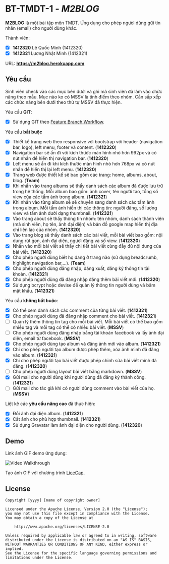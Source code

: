 # BT-TMDT-1 - *M2BLOG*

**M2BLOG** là một bài tập môn TMDT. Ứng dụng cho phép người dùng gửi tin nhắn (email) cho người dùng khác.

Thành viên:
* [x] **1412320** Lê Quốc Minh (1412320)
* [x] **1412321** Lương Nhật Minh (1412321)

URL: **https://m2blog.herokuapp.com**

## Yêu cầu

Sinh viên check vào các mục bên dưới và ghi mã sinh viên đã làm vào chức năng theo mẫu. Mục nào ko có MSSV là tính điểm theo nhóm. Cần sắp xếp các chức năng bên dưới theo thứ tự MSSV đã thực hiện.

Yêu cầu **GIT**:
* [x] Sử dụng GIT theo [Feature Branch Workflow](https://www.atlassian.com/git/tutorials/comparing-workflows#feature-branch-workflow).

Yêu cầu **bắt buộc**
* [x] Thiết kế trang web theo responsive với bootstrap với header (navigation bar, logo), left menu, footer và content. (**1412320**)
* [x] Navigation bar sẽ ẩn đi với kích thước màn hình nhỏ hơn 992px và có nút nhấn để hiển thị navigation bar. (**1412320**)
* [x] Left menu sẽ ẩn đi khi kích thước màn hình nhỏ hơn 768px và có nút nhấn để hiển thị lại left menu. (**1412320**)
* [x] Trang web được thiết kế sẽ bao gồm các trang: home, albums, about, blog. (**Team**)
* [x] Khi nhấn vào trang albums sẽ thấy danh sách các album đã được lưu trữ trong hệ thống. Mỗi album bao gồm: ảnh cover, tên người tạo, tổng số view của các tấm ảnh trong album. (**1412321**)
* [x] Khi nhấn vào từng album sẽ sẽ chuyển sang danh sách các tấm ảnh trong album. Mỗi tấm ảnh hiển thị các thông tin: người đăng, số lượng view và tấm ảnh dưới dạng thumbnail. (**1412321**)
* [x] Vào trang about sẽ thấy thông tin nhóm: tên nhóm, danh sách thành viên (mã sinh viên, họ tên, ảnh đại diện) và bản đồ google map hiển thị địa chỉ liên lạc của nhóm. (**1412320**)
* [x] Vào trang blog sẽ thấy danh sách các bài viết, mỗi bài viết bao gồm: nội dung rút gọn, ảnh đại diện, người đăng và số view. (**1412320**)
* [x] Nhấn vào mỗi bài viết sẽ thấy chi tiết bài viết cùng đầy đủ nội dung của bài viết. (**1412320**)
* [x] Cho phép người dùng biết họ đang ở trang nào (sử dụng breadcrumb, highlight navigation bar,...). (**Team**)
* [x] Cho phép người dùng đăng nhập, đăng xuất, đăng ký thông tin tài khoản. (**1412321**)
* [x] Cho phép người dùng đã đăng nhập đăng thêm bài viết mới. (**1412320**)
* [x] Sử dụng bcrypt hoặc devise để quản lý thông tin người dùng và băm mật khẩu. (**1412321**)

Yêu cầu **không bắt buộc**:
* [x] Có thể xem danh sách các comment của từng bài viết.  (**1412321**)
* [x] Cho phép người dùng đã đăng nhập comment cho bài viết. (**1412321**)
* [ ] Quản lý thêm thông tin tag cho mỗi bài viết. Mỗi bài viết có thể bao gồm nhiều tag và mỗi tag có thể có nhiều bài viết. (**MSSV**)
* [ ] Cho phép người dùng đăng nhập bằng tài khoản facebook và lấy ảnh đại diện, email từ facebook. (**MSSV**)
* [x] Cho phép người dùng tạo album và đăng ảnh mới vào album. (**1412321**)
* [x] Chỉ cho phép người tạo album được phép thêm, xóa ảnh mình đã đăng vào album. (**1412321**)
* [x] Chỉ cho phép người tạo bài viết được phép chỉnh sửa bài viết mình đã đăng. (**1412320**)
* [ ] Cho phép người dùng layout bài viết bằng markdown. (**MSSV**)
* [x] Gửi mail cho người dùng khi người dùng đã đăng ký thành công. (**1412321**)
* [ ] Gửi mail cho tác giả khi có người dùng comment vào bài viết của họ. (**MSSV**)

Liệt kê các **yêu cầu nâng cao** đã thực hiện:
* [x] Đổi ảnh đại diện album. (**1412321**)
* [x] Cắt ảnh cho phù hợp thumbnail. (**1412321**)
* [x] Sử dụng Gravatar làm ảnh đại diện cho người dùng. (**1412320**)

## Demo

Link ảnh GIF demo ứng dụng:

![Video Walkthrough](http://i.imgur.com/FKnTzTn.gif)

Tạo ảnh GIF với chương trình [LiceCap](http://www.cockos.com/licecap/).


## License

    Copyright [yyyy] [name of copyright owner]

    Licensed under the Apache License, Version 2.0 (the "License");
    you may not use this file except in compliance with the License.
    You may obtain a copy of the License at

        http://www.apache.org/licenses/LICENSE-2.0

    Unless required by applicable law or agreed to in writing, software
    distributed under the License is distributed on an "AS IS" BASIS,
    WITHOUT WARRANTIES OR CONDITIONS OF ANY KIND, either express or implied.
    See the License for the specific language governing permissions and
    limitations under the License.
